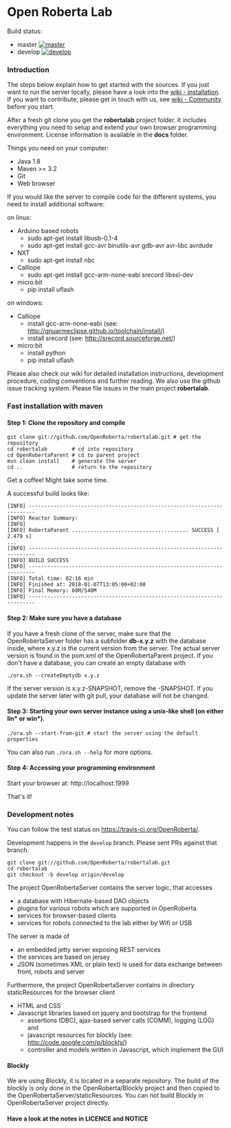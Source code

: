 Open Roberta Lab
================

Build status:

* master [![master](https://travis-ci.org/OpenRoberta/robertalab.svg?branch=master)](https://travis-ci.org/OpenRoberta/robertalab/builds)
* develop [![develop](https://travis-ci.org/OpenRoberta/robertalab.svg?branch=develop)](https://travis-ci.org/OpenRoberta/robertalab/builds)

### Introduction

The steps below explain how to get started with the sources. If you just want to run the server locally, please have a look into the [wiki - installation](https://github.com/OpenRoberta/robertalab/wiki/Installation). If you want to contribute, please get in touch with us, see [wiki - Community](https://github.com/OpenRoberta/robertalab/wiki/Community) before you start.

After a fresh git clone you get the **robertalab** project folder. It includes everything you need to setup and extend your own browser programming environment. License information is available in the **docs** folder.

Things you need on your computer:

* Java 1.8
* Maven >= 3.2
* Git
* Web browser

If you would like the server to compile code for the different systems, you need to install additional software:

on linux:
* Arduino based robots
  * sudo apt-get install libusb-0.1-4
  * sudo apt-get install gcc-avr binutils-avr gdb-avr avr-libc avrdude
* NXT
  * sudo apt-get install nbc
* Calliope
  * sudo apt-get install gcc-arm-none-eabi srecord libssl-dev
* micro:bit
  * pip install uflash
 
on windows:
* Calliope
  * install gcc-arm-none-eabi (see: http://gnuarmeclipse.github.io/toolchain/install/)
  * install srecord (see: http://srecord.sourceforge.net/)
* micro:bit
  * install python
  * pip install uflash


Please also check our wiki for detailed installation instructions, development procedure, coding conventions and further reading. We also use the github issue tracking system. Please file issues in the main project **robertalab**.


### Fast installation with maven

#### Step 1: Clone the repository and compile

    git clone git://github.com/OpenRoberta/robertalab.git # get the repository
    cd robertalab        # cd into repository
	cd OpenRobertaParent # cd to parent project
    mvn clean install    # generate the server
    cd ..                # return to the repository	

Get a coffee! Might take some time.

A successful build looks like:

    [INFO] ------------------------------------------------------------------------
    [INFO] Reactor Summary:
    [INFO]
    [INFO] RobertaParent ...................................... SUCCESS [  2.479 s]
    ...
    [INFO] ------------------------------------------------------------------------
    [INFO] BUILD SUCCESS
    [INFO] ------------------------------------------------------------------------
    [INFO] Total time: 02:16 min
    [INFO] Finished at: 2018-01-07T13:05:00+02:00
    [INFO] Final Memory: 60M/540M
    [INFO] ------------------------------------------------------------------------
    
    
#### Step 2: Make sure you have a database
If you have a fresh clone of the server, make sure that the OpenRobertaServer folder has a subfolder **db-x.y.z** with the database inside, where x.y.z is the current version from the server. The actual server version is found in the pom.xml of the OpenRobertaParent project. If you don't have a database, you can create an empty database with

    ./ora.sh --createEmptydb x.y.z
    
If the server version is x.y.z-SNAPSHOT, remove the -SNAPSHOT. If you update the server later with git pull, your database will not be changed. 

#### Step 3: Starting your own server instance using a unix-like shell (on either lin* or win*).

    ./ora.sh --start-from-git # start the server using the default properties

You can also run `./ora.sh --help` for more options.

#### Step 4: Accessing your programming environment

Start your browser at: http://localhost:1999

That's it!

### Development notes

You can follow the test status on https://travis-ci.org/OpenRoberta/.

Development happens in the `develop` branch. Please sent PRs against that branch.

    git clone git://github.com/OpenRoberta/robertalab.git
    cd robertalab
    git checkout -b develop origin/develop
	
The project OpenRobertaServer contains the server logic, that accesses
* a database with Hibernate-based DAO objects
* plugins for various robots which are supported in OpenRoberta
* services for browser-based clients
* services for robots connected to the lab either by Wifi or USB

The server is made of
* an embedded jetty server exposing REST services
* the services are based on jersey
* JSON (sometimes XML or plain text) is used for data exchange between front, robots and server

Furthermore, the project OpenRobertaServer contains in directory staticResources for the browser client
* HTML and CSS
* Javascript libraries based on jquery and bootstrap for the frontend
  * assertions (DBC), ajax-based server calls (COMM), logging (LOG) and
  * javascript resources for blockly (see: http://code.google.com/p/blockly/)
  * controller and models written in Javascript, which implement the GUI

#### Blockly

We are using Blockly, it is located in a separate repository. The build of the blockly is only done in the OpenRoberta/Blockly project and then copied to the OpenRobertaServer/staticResources. You can not build Blockly in OpenRobertaServer project directly.

#### Have a look at the notes in LICENCE and NOTICE
